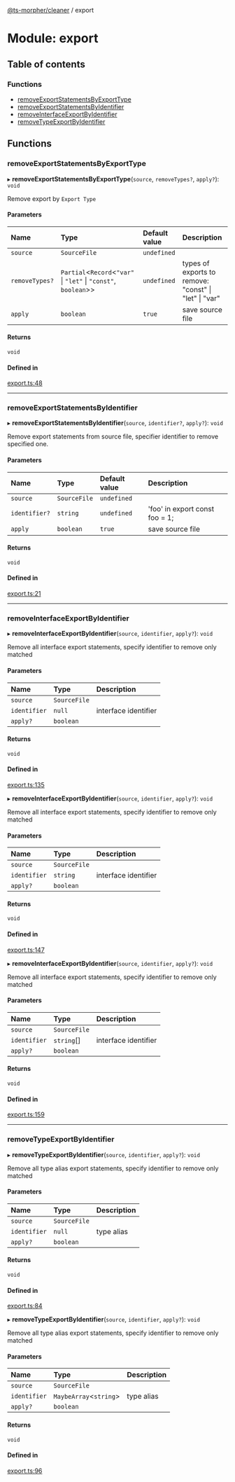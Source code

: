 [@ts-morpher/cleaner](../README.md) / export

# Module: export

## Table of contents

### Functions

- [removeExportStatementsByExportType](export.md#removeexportstatementsbyexporttype)
- [removeExportStatementsByIdentifier](export.md#removeexportstatementsbyidentifier)
- [removeInterfaceExportByIdentifier](export.md#removeinterfaceexportbyidentifier)
- [removeTypeExportByIdentifier](export.md#removetypeexportbyidentifier)

## Functions

### removeExportStatementsByExportType

▸ **removeExportStatementsByExportType**(`source`, `removeTypes?`, `apply?`): `void`

Remove export by `Export Type`

#### Parameters

| Name | Type | Default value | Description |
| :------ | :------ | :------ | :------ |
| `source` | `SourceFile` | `undefined` |  |
| `removeTypes?` | `Partial`<`Record`<``"var"`` \| ``"let"`` \| ``"const"``, `boolean`\>\> | `undefined` | types of exports to remove: "const" \| "let" \| "var" |
| `apply` | `boolean` | `true` | save source file |

#### Returns

`void`

#### Defined in

[export.ts:48](https://github.com/linbudu599/morpher/blob/0f9496e/packages/cleaner/src/export.ts#L48)

___

### removeExportStatementsByIdentifier

▸ **removeExportStatementsByIdentifier**(`source`, `identifier?`, `apply?`): `void`

Remove export statements from source file, specifier identifier to remove specified one.

#### Parameters

| Name | Type | Default value | Description |
| :------ | :------ | :------ | :------ |
| `source` | `SourceFile` | `undefined` |  |
| `identifier?` | `string` | `undefined` | 'foo' in export const foo = 1; |
| `apply` | `boolean` | `true` | save source file |

#### Returns

`void`

#### Defined in

[export.ts:21](https://github.com/linbudu599/morpher/blob/0f9496e/packages/cleaner/src/export.ts#L21)

___

### removeInterfaceExportByIdentifier

▸ **removeInterfaceExportByIdentifier**(`source`, `identifier`, `apply?`): `void`

Remove all interface export statements, specify identifier to remove only matched

#### Parameters

| Name | Type | Description |
| :------ | :------ | :------ |
| `source` | `SourceFile` |  |
| `identifier` | ``null`` | interface identifier |
| `apply?` | `boolean` |  |

#### Returns

`void`

#### Defined in

[export.ts:135](https://github.com/linbudu599/morpher/blob/0f9496e/packages/cleaner/src/export.ts#L135)

▸ **removeInterfaceExportByIdentifier**(`source`, `identifier`, `apply?`): `void`

Remove all interface export statements, specify identifier to remove only matched

#### Parameters

| Name | Type | Description |
| :------ | :------ | :------ |
| `source` | `SourceFile` |  |
| `identifier` | `string` | interface identifier |
| `apply?` | `boolean` |  |

#### Returns

`void`

#### Defined in

[export.ts:147](https://github.com/linbudu599/morpher/blob/0f9496e/packages/cleaner/src/export.ts#L147)

▸ **removeInterfaceExportByIdentifier**(`source`, `identifier`, `apply?`): `void`

Remove all interface export statements, specify identifier to remove only matched

#### Parameters

| Name | Type | Description |
| :------ | :------ | :------ |
| `source` | `SourceFile` |  |
| `identifier` | `string`[] | interface identifier |
| `apply?` | `boolean` |  |

#### Returns

`void`

#### Defined in

[export.ts:159](https://github.com/linbudu599/morpher/blob/0f9496e/packages/cleaner/src/export.ts#L159)

___

### removeTypeExportByIdentifier

▸ **removeTypeExportByIdentifier**(`source`, `identifier`, `apply?`): `void`

Remove all type alias export statements, specify identifier to remove only matched

#### Parameters

| Name | Type | Description |
| :------ | :------ | :------ |
| `source` | `SourceFile` |  |
| `identifier` | ``null`` | type alias |
| `apply?` | `boolean` |  |

#### Returns

`void`

#### Defined in

[export.ts:84](https://github.com/linbudu599/morpher/blob/0f9496e/packages/cleaner/src/export.ts#L84)

▸ **removeTypeExportByIdentifier**(`source`, `identifier`, `apply?`): `void`

Remove all type alias export statements, specify identifier to remove only matched

#### Parameters

| Name | Type | Description |
| :------ | :------ | :------ |
| `source` | `SourceFile` |  |
| `identifier` | `MaybeArray`<`string`\> | type alias |
| `apply?` | `boolean` |  |

#### Returns

`void`

#### Defined in

[export.ts:96](https://github.com/linbudu599/morpher/blob/0f9496e/packages/cleaner/src/export.ts#L96)
